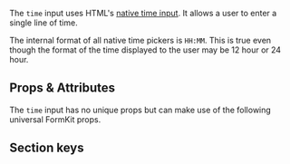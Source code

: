 <InputPageHero
title="Time input"
icon="IconInputTime"
:pro="false"
project-price=""
data-price=""></InputPageHero>

The `time` input uses HTML's [native time input](https://developer.mozilla.org/en-US/docs/Web/HTML/Element/input/time). It allows a user to enter a single line of time.

<example
name="Time input"
file="/_content/examples/time/time.vue"></example>

<callout type="warning" label="Formatting">
The internal format of all native time pickers is <code>HH:MM</code>. This is true even though the format of the time displayed to the user may be 12 hour or 24 hour.
</callout>

## Props & Attributes

The `time` input has no unique props but can make use of the following universal
FormKit props.

<reference-table input="time" :attrs="['max', 'min', 'step']">
</reference-table>

## Section keys

<reference-table type="sectionKeys" primary="section-key">
</reference-table>
